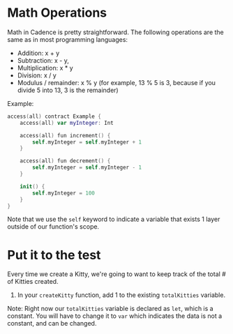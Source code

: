 # Math Operations

Math in Cadence is pretty straightforward. The following operations are the same as in most programming languages:

- Addition: x + y
- Subtraction: x - y,
- Multiplication: x \* y
- Division: x / y
- Modulus / remainder: x % y (for example, 13 % 5 is 3, because if you divide 5 into 13, 3 is the remainder)

Example:

```swift
access(all) contract Example {
    access(all) var myInteger: Int

    access(all) fun increment() {
        self.myInteger = self.myInteger + 1
    }

    access(all) fun decrement() {
        self.myInteger = self.myInteger - 1
    }

    init() {
        self.myInteger = 100
    }
}
```

Note that we use the `self` keyword to indicate a variable that exists 1 layer outside of our function's scope.

# Put it to the test

Every time we create a Kitty, we're going to want to keep track of the total # of Kitties created.

1. In your `createKitty` function, add 1 to the existing `totalKitties` variable.

Note: Right now our `totalKitties` variable is declared as `let`, which is a constant. You will have to change it to `var` which indicates the data is not a constant, and can be changed.
